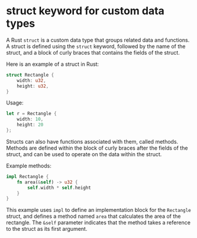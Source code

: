 # struct keyword for custom data types

A Rust `struct` is a custom data type that groups related data and functions. A struct is defined using the `struct` keyword, followed by the name of the struct, and a block of curly braces that contains the fields of the struct.

Here is an example of a struct in Rust:

```rust
struct Rectangle {
    width: u32,
    height: u32,
}
```

Usage:

```rust
let r = Rectangle {
    width: 10,
    height: 20
};
```

Structs can also have functions associated with them, called methods. Methods are defined within the block of curly braces after the fields of the struct, and can be used to operate on the data within the struct.

Example methods:

```rust
impl Rectangle {
    fn area(&self) -> u32 {
        self.width * self.height
    }
}
```

This example uses `impl` to define an implementation block for the `Rectangle` struct, and defines a method named `area` that calculates the area of the rectangle. The `&self` parameter indicates that the method takes a reference to the struct as its first argument.
